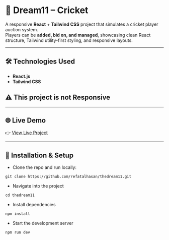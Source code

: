 # 🏏 Dream11 – Cricket

A responsive **React** + **Tailwind CSS** project that simulates a cricket player auction system.  
Players can be **added, bid on, and managed**, showcasing clean React structure, Tailwind utility-first styling, and responsive layouts.  

---

## 🛠️ Technologies Used  

- **React.js**
- **Tailwind CSS**

## ⚠️ This project is not Responsive 

---

## 🌐 Live Demo  

👉 [View Live Project](https://thedream11.netlify.app/)  

---

## 🔗 Installation & Setup  

- Clone the repo and run locally:  
```
git clone https://github.com/refatalhasan/thedream11.git
```
- Navigate into the project
```
cd thedream11
```
- Install dependencies
```
npm install
```
- Start the development server
```
npm run dev
```
